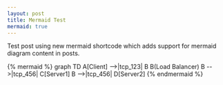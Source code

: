 ```yaml
---
layout: post
title: Mermaid Test
mermaid: true
---
```


Test post using new mermaid shortcode which adds support for mermaid diagram content in posts. 

{% mermaid %}
graph TD
  A[Client] -->|tcp_123| B
  B(Load Balancer)
  B -->|tcp_456| C[Server1]
  B -->|tcp_456| D[Server2]
{% endmermaid %}
